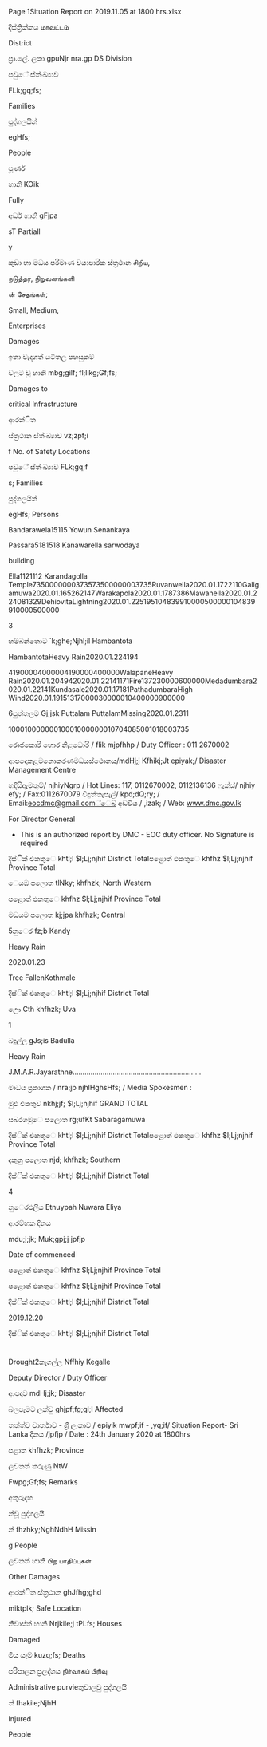 Page 1Situation Report on 2019.11.05 at 1800 hrs.xlsx

දිස්ත්‍රික්කය மாவட்டம்

District

ප්‍රා.ලේ. ලකා gpuNjr nra.gp DS Division

පවුේ ස්ත්‍ංඛ්‍යාව

FLk;gq;fs;

Families

පුද්ගලයින්

egHfs;

People

පූර්ණ

හානි KOik

Fully

අර්ධ හානි gFjpa

sT Partiall

y

කුඩා හා මධය පරිමාණ වයාපාරික ස්ත්‍රථාන சிறிய,

நடுத்தர, நிறுவனங்களி

ன் சேதங்கள்;

Small, Medium,

Enterprises

Damages

ඉතා වැදගත් යටිතල පහසුකම්

වලට වූ හානි mbg;gilf; fl;likg;Gf;fs;

Damages to

critical Infrastructure

ආරක්ිත

ස්ත්‍රථාන ස්ත්‍ංඛ්‍යාව vz;zpf;i

f No. of Safety Locations

පවුේ ස්ත්‍ංඛ්‍යාව FLk;gq;f

s; Families

පුද්ගලයින්

egHfs; Persons

Bandarawela15115 Yowun Senankaya

Passara5181518 Kanawarella sarwodaya

building

Ella1121112 Karandagolla Temple7350000000373573500000003735Ruvanwella2020.01.1722110Galigamuwa2020.01.165262147Warakapola2020.01.1787386Mawanella2020.01.224081329DehiovitaLightning2020.01.225195104839910000500000104839910000500000

3

හම්බන්තොට `k;ghe;Njhl;il Hambantota

HambantotaHeavy Rain2020.01.224194

41900004000004190000400000WalapaneHeavy Rain2020.01.204942020.01.22141171Fire137230000600000Medadumbara2020.01.22141Kundasale2020.01.17181PathadumbaraHigh Wind2020.01.19151317000030000010400000900000

6පුත්තලම Gj;jsk Puttalam PuttalamMissing2020.01.2311

10001000000010001000000010704085001018003735

රොජකොරි භොර නිළධොරි / flik mjpfhhp / Duty Officer : 011 2670002

ආපදොකළමනොකරණමධයස්ථොනය/mdHj;j Kfhikj;Jt epiyak;/ Disaster Management Centre

හදිසිඇමතුම්/ njhiyNgrp / Hot Lines: 117, 0112670002, 0112136136 ෆැක්ස්/ njhiy efy; / Fax:0112670079 විදුත්තැපැල්/ kpd;dQ;ry; / Email:eocdmc@gmail.com්ෙබ් අඩවිය / ,izak; / Web: www.dmc.gov.lk

For Director General

* This is an authorized report by DMC - EOC duty officer. No Signature is required

දිස්ික් එකතුෙ khtl;l $l;Lj;njhif District Totalපළොත් ඵකතුෙ khfhz $l;Lj;njhif Province Total

ෙයඹ පලොත tlNky; khfhzk; North Western

පළොත් ඵකතුෙ khfhz $l;Lj;njhif Province Total

මධයම පලොත kj;jpa khfhzk; Central

5නුෙර fz;b Kandy

Heavy Rain

2020.01.23

Tree FallenKothmale

දිස්ික් එකතුෙ khtl;l $l;Lj;njhif District Total

ඌෙ Cth khfhzk; Uva

1

බදුල්ල gJs;is Badulla

Heavy Rain

J.M.A.R.Jayarathne……………………………………………………….

මාධය ප්‍රකාශක / nra;jp njhlHghsHfs; / Media Spokesmen :

මුළු එකතුව nkhj;jf; $l;Lj;njhif GRAND TOTAL

සබරගමුෙ පලොත rg;ufKt Sabaragamuwa

දිස්ික් එකතුෙ khtl;l $l;Lj;njhif District Totalපළොත් ඵකතුෙ khfhz $l;Lj;njhif Province Total

දකුනු පලොත njd; khfhzk; Southern

දිස්ික් එකතුෙ khtl;l $l;Lj;njhif District Total

4

නුෙරඑලිය Etnuypah Nuwara Eliya

ආරම්භක දිනය

mdu;j;jk; Muk;gpj;j jpfjp

Date of commenced

පළොත් ඵකතුෙ khfhz $l;Lj;njhif Province Total

පළොත් ඵකතුෙ khfhz $l;Lj;njhif Province Total

දිස්ික් එකතුෙ khtl;l $l;Lj;njhif District Total

2019.12.20

දිස්ික් එකතුෙ khtl;l $l;Lj;njhif District Total

#

Drought2කෑගල්ල Nffhiy Kegalle

Deputy Director / Duty Officer

ආපදාව mdHj;jk; Disaster

බලපෑමට ලක්වු ghjpf;fg;gl;l Affected

තත්ත්ව වාර්තාව - ශ්‍රී ලංකාව / epiyik mwpf;if - ,yq;if/ Situation Report- Sri Lanka දිනය /jpfjp / Date : 24th January 2020 at 1800hrs

පළාත khfhzk; Province

ලවනත් කරුණු NtW

Fwpg;Gf;fs; Remarks

අතුරුදහ

න්වූ පුද්ගලයි

න් fhzhky;NghNdhH Missin

g People

ලවනත් හානි பிற பாதிப்புகள்

Other Damages

ආරක්ිත ස්ත්‍රථාන ghJfhg;ghd

miktplk; Safe Location

නිවාස්ත්‍ හානි Nrjkile;j tPLfs; Houses

Damaged

මිය යෑම් kuzq;fs; Deaths

පරිපාලන ප්‍රලද්ශය நிர்வாகப் பிரிவு

Administrative purvieතුවාලවු පුද්ගලයි

න් fhakile;NjhH

Injured

People